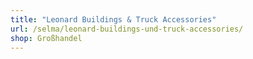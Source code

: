 ```yaml
---
title: "Leonard Buildings & Truck Accessories"
url: /selma/leonard-buildings-und-truck-accessories/
shop: Großhandel
---
```

